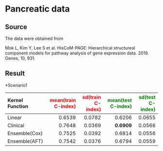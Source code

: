 # Pancreatic data

## Source
The data were obtained from

Mok L, Kim Y, Lee S et al. HisCoM-PAGE: Hierarchical structureal component models for pathway analysis of gene expression data. 2019. Genes, 10, 931.

## Result
*Scenario1

|Kernel Function|<span style="color:red">mean(train C-index)</span>|<span style="color:red">sd(train C-index)</span>|<span style="color:green">mean(test C-index)</span>|<span style="color:green">sd(test C-index)</span>|
|:---|---:|---:|---:|---:|
|Linear|0.6539|0.0782|0.6206|0.0655|
|Clinical|0.7648|0.0369|**0.6909**|0.0566|
|Ensemble(Cox)|0.7525|0.0392|0.6814|0.0556|
|Ensemble(AFT)|0.7542|0.0376|0.6794|0.0559|